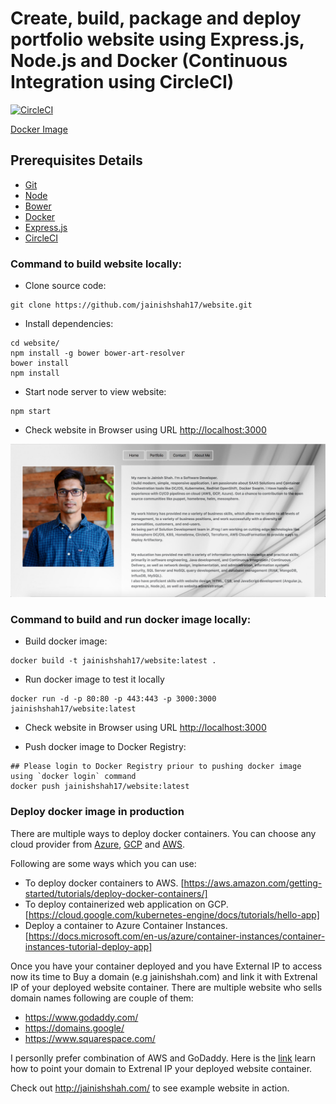 # Create, build, package and deploy portfolio website using Express.js, Node.js and Docker (Continuous Integration using CircleCI)

[![CircleCI](https://circleci.com/gh/jainishshah17/website.svg?style=svg)](https://circleci.com/gh/jainishshah17/website)

[Docker Image](https://hub.docker.com/r/jainishshah17/website/tags/)

## Prerequisites Details

* [Git](https://github.com/)
* [Node](https://nodejs.org/en/)
* [Bower](https://bower.io/)
* [Docker](https://www.docker.com/)
* [Express.js](https://expressjs.com/)
* [CircleCI](https://circleci.com/)

### Command to build website locally:

* Clone source code:
```
git clone https://github.com/jainishshah17/website.git
```
* Install dependencies:
```
cd website/
npm install -g bower bower-art-resolver
bower install
npm install
```
* Start node server to view website:
```
npm start
```
* Check website in Browser using URL [http://localhost:3000](http://localhost:3000)

![ScreenShot](/images/Screen_Shot_1.png)


### Command to build and run docker image locally:

* Build docker image:
```
docker build -t jainishshah17/website:latest .
```
* Run docker image to test it locally
```
docker run -d -p 80:80 -p 443:443 -p 3000:3000 jainishshah17/website:latest
```
* Check website in Browser using URL [http://localhost:3000](http://localhost:3000)

* Push docker image to Docker Registry:
```
## Please login to Docker Registry priour to pushing docker image using `docker login` command
docker push jainishshah17/website:latest
```

### Deploy docker image in production

There are multiple ways to deploy docker containers.
You can choose any cloud provider from [Azure](https://azure.microsoft.com/en-us/), [GCP](https://cloud.google.com/) and [AWS](https://aws.amazon.com/).

Following are some ways which you can use:
* To deploy docker containers to AWS. [https://aws.amazon.com/getting-started/tutorials/deploy-docker-containers/]
* To deploy containerized web application on GCP. [https://cloud.google.com/kubernetes-engine/docs/tutorials/hello-app]
* Deploy a container to Azure Container Instances. [https://docs.microsoft.com/en-us/azure/container-instances/container-instances-tutorial-deploy-app]

Once you have your container deployed and you have External IP to access now its time to Buy a domain (e.g jainishshah.com) and link it with Extrenal IP of your deployed website container.
There are multiple website who sells domain names following are couple of them:
* https://www.godaddy.com/
* https://domains.google/
* https://www.squarespace.com/

I personlly prefer combination of AWS and GoDaddy.
Here is the [link](https://www.godaddy.com/help/update-my-domains-ip-address-for-forwarding-5289) learn how to point your domain to Extrenal IP your deployed website container.


Check out http://jainishshah.com/ to see example website in action.